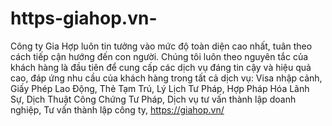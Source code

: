 # https-giahop.vn-
Công ty Gia Hợp luôn tin tưởng vào mức độ toàn diện cao nhất, tuân theo cách tiếp cận hướng đến con người. Chúng tôi luôn theo nguyên tắc của khách hàng là đầu tiên để cung cấp các dịch vụ đáng tin cậy và hiệu quả cao, đáp ứng nhu cầu của khách hàng trong tất cả dịch vụ: Visa nhập cảnh, Giấy Phép Lao Động, Thẻ Tạm Trú, Lý Lịch Tư Pháp, Hợp Pháp Hóa Lãnh Sự, Dịch Thuật Công Chứng Tư Pháp, Dịch vụ tư vấn thành lập doanh nghiệp, Tư vấn thành lập công ty, https://giahop.vn/
